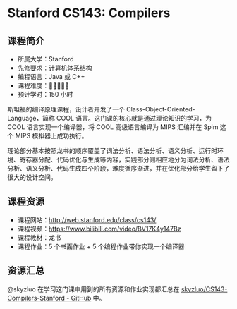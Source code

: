 # Stanford CS143: Compilers

## 课程简介

- 所属大学：Stanford
- 先修要求：计算机体系结构
- 编程语言：Java 或 C++
- 课程难度：🌟🌟🌟🌟🌟
- 预计学时：150 小时

斯坦福的编译原理课程，设计者开发了一个 Class-Object-Oriented-Language，简称 COOL 语言。这门课的核心就是通过理论知识的学习，为 COOL 语言实现一个编译器，将 COOL 高级语言编译为 MIPS 汇编并在 Spim 这个 MIPS 模拟器上成功执行。

理论部分基本按照龙书的顺序覆盖了词法分析、语法分析、语义分析、运行时环境、寄存器分配、代码优化与生成等内容，实践部分则相应地分为词法分析、语法分析、语义分析、代码生成四个阶段，难度循序渐进，并在优化部分给学生留下了很大的设计空间。

## 课程资源

- 课程网站：<http://web.stanford.edu/class/cs143/>
- 课程视频：<https://www.bilibili.com/video/BV17K4y147Bz>
- 课程教材：龙书
- 课程作业：5 个书面作业 + 5 个编程作业带你实现一个编译器

## 资源汇总

@skyzluo 在学习这门课中用到的所有资源和作业实现都汇总在 [skyzluo/CS143-Compilers-Stanford - GitHub](https://github.com/skyzluo/CS143-Compilers-Stanford) 中。

